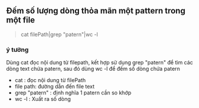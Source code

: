 ## Đếm số lượng dòng thỏa mãn một pattern trong một file
> cat filePath|grep "patern"|wc -l

### ý tưởng
Dùng cat đọc nội dung từ filepath, kết hợp sử dụng grep "patern" để tìm các dòng text chứa patern, sau đó dùng wc -l để đếm số dòng chứa patern

* cat : đọc nội dung từ filePath
* file path: đường dẫn đến file text
* grep "patern" : định nghĩa 1 patern cần so khớp
* wc -l : Xuất ra số dòng 